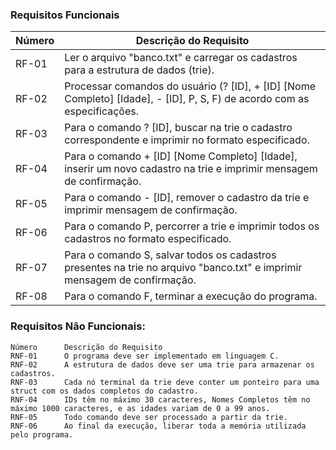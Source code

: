 ### Requisitos Funcionais

| Número | Descrição do Requisito |
| ------ | ------ |
| RF-01 | Ler o arquivo "banco.txt" e carregar os cadastros para a estrutura de dados (trie). |
| RF-02 | Processar comandos do usuário (? [ID], + [ID] [Nome Completo] [Idade], - [ID], P, S, F) de acordo com as especificações. |
| RF-03 | Para o comando ? [ID], buscar na trie o cadastro correspondente e imprimir no formato especificado. |
| RF-04 | Para o comando + [ID] [Nome Completo] [Idade], inserir um novo cadastro na trie e imprimir mensagem de confirmação. |
| RF-05 | Para o comando - [ID], remover o cadastro da trie e imprimir mensagem de confirmação. |
| RF-06 | Para o comando P, percorrer a trie e imprimir todos os cadastros no formato especificado. |
| RF-07 | Para o comando S, salvar todos os cadastros presentes na trie no arquivo "banco.txt" e imprimir mensagem de confirmação. |
| RF-08 | Para o comando F, terminar a execução do programa. |

### Requisitos Não Funcionais:

    Número		Descrição do Requisito
    RNF-01		O programa deve ser implementado em linguagem C.
    RNF-02		A estrutura de dados deve ser uma trie para armazenar os cadastros.
    RNF-03		Cada nó terminal da trie deve conter um ponteiro para uma struct com os dados completos do cadastro.
    RNF-04		IDs têm no máximo 30 caracteres, Nomes Completos têm no máximo 1000 caracteres, e as idades variam de 0 a 99 anos.
    RNF-05		Todo comando deve ser processado a partir da trie.
    RNF-06		Ao final da execução, liberar toda a memória utilizada pelo programa.

